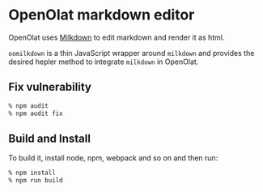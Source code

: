 OpenOlat markdown editor
========================

OpenOlat uses [Milkdown](https://milkdown.dev/) to edit markdown and render it as html.

```oomilkdown``` is a thin JavaScript wrapper around ```milkdown``` and provides the desired hepler method to integrate ```milkdown``` in OpenOlat.

Fix vulnerability
-----------------

```sh
% npm audit
% npm audit fix
```

Build and Install
-----------------

To build it, install node, npm, webpack and so on and then run:

```sh
% npm install
% npm run build
```
